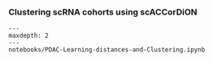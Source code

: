 
### Clustering scRNA cohorts using scACCorDiON

```{toctree}
---
maxdepth: 2
---
notebooks/PDAC-Learning-distances-and-Clustering.ipynb
```
